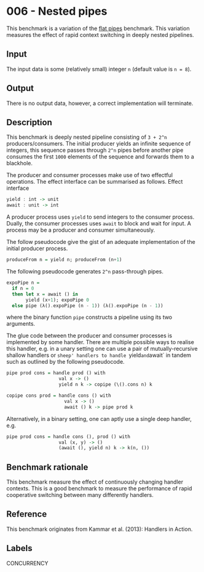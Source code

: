# 006 - Nested pipes

This benchmark is a variation of the [flat pipes](005_flatpipes.md)
benchmark. This variation measures the effect of rapid context
switching in deeply nested pipelines.

## Input

The input data is some (relatively small) integer `n` (default value
is `n = 8`).

## Output

There is no output data, however, a correct implementation will
terminate.

## Description

This benchmark is deeply nested pipeline consisting of `3 + 2^n`
producers/consumers. The initial producer yields an infinite sequence
of integers, this sequence passes through `2^n` pipes before another
pipe consumes the first `1000` elements of the sequence and forwards
them to a blackhole.

The producer and consumer processes make use of two effectful
operations. The effect interface can be summarised as follows.  Effect
interface

```haskell
yield : int -> unit
await : unit -> int
```

A producer process uses `yield` to send integers to the consumer
process. Dually, the consumer processes uses `await` to block and wait
for input. A process may be a producer and consumer simultaneously.

The follow pseudocode give the gist of an adequate implementation of
the initial producer process.

```haskell
produceFrom n = yield n; produceFrom (n+1)
```

The following pseudocode generates `2^n` pass-through pipes.

```haskell
expoPipe n =
  if n = 0
  then let x = await () in
       yield (x+1); expoPipe 0
  else pipe (λ().expoPipe (n - 1)) (λ().expoPipe (n - 1))
```

where the binary function `pipe` constructs a pipeline using its two
arguments.

The glue code between the producer and consumer processes is
implemented by some handler. There are multiple possible ways to
realise this handler, e.g. in a unary setting one can use a pair of
mutually-recursive shallow handlers or `sheep' handlers to handle
`yield` and `await` in tandem such as outlined by the following
pseudocode.

```haskell
pipe prod cons = handle prod () with
                   val x -> ()
                   yield n k -> copipe (\().cons n) k

copipe cons prod = handle cons () with
                     val x -> ()
                     await () k -> pipe prod k
```
Alternatively, in a binary setting, one can aptly use
a single deep handler, e.g.


```haskell
pipe prod cons = handle cons (), prod () with
                   val (x, y) -> ()
                   (await (), yield n) k -> k(n, ())
```

## Benchmark rationale

This benchmark measure the effect of continuously changing handler
contexts. This is a good benchmark to measure the performance of rapid
cooperative switching between many differently handlers.

## Reference

This benchmark originates from Kammar et al. (2013): Handlers in
Action.

## Labels

CONCURRENCY
